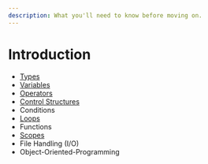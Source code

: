 ```yaml
---
description: What you'll need to know before moving on.
---
```


# Introduction

* [Types](types.md)
* [Variables](variables.md)
* [Operators](operators.md)
* [Control Structures](control-structures.md)
* Conditions
* [Loops](loops.md)
* Functions
* [Scopes](scopes.md)
* File Handling (I/O)
* Object-Oriented-Programming
